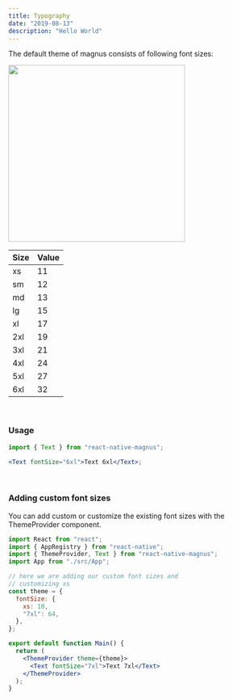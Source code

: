 ```yaml
---
title: Typography
date: "2019-08-13"
description: "Hello World"
---
```


The default theme of magnus consists of following font sizes:

<img src="/images/docs/typography/1.png"  style="height: 350px; width: auto;" />

| Size | Value |
| ---- | ----- |
| xs   | 11    |
| sm   | 12    |
| md   | 13    |
| lg   | 15    |
| xl   | 17    |
| 2xl  | 19    |
| 3xl  | 21    |
| 4xl  | 24    |
| 5xl  | 27    |
| 6xl  | 32    |

<br>

### Usage

```jsx
import { Text } from "react-native-magnus";

<Text fontSize="6xl">Text 6xl</Text>;
```

<br>

### Adding custom font sizes

You can add custom or customize the existing font sizes with the ThemeProvider component.

```jsx
import React from "react";
import { AppRegistry } from "react-native";
import { ThemeProvider, Text } from "react-native-magnus";
import App from "./src/App";

// here we are adding our custom font sizes and
// customizing xs
const theme = {
  fontSize: {
    xs: 10,
    "7xl": 64,
  },
};

export default function Main() {
  return (
    <ThemeProvider theme={theme}>
      <Text fontSize="7xl">Text 7xl</Text>
    </ThemeProvider>
  );
}
```
